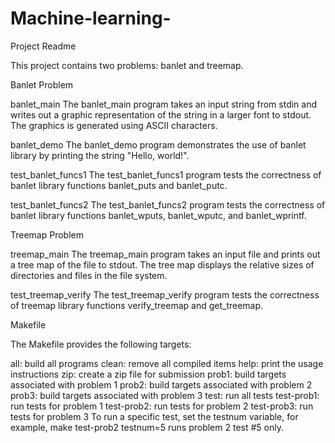 # Machine-learning-
Project Readme

This project contains two problems: banlet and treemap.

Banlet Problem

banlet_main
The banlet_main program takes an input string from stdin and writes out a graphic representation of the string in a larger font to stdout. The graphics is generated using ASCII characters.

banlet_demo
The banlet_demo program demonstrates the use of banlet library by printing the string "Hello, world!".

test_banlet_funcs1
The test_banlet_funcs1 program tests the correctness of banlet library functions banlet_puts and banlet_putc.

test_banlet_funcs2
The test_banlet_funcs2 program tests the correctness of banlet library functions banlet_wputs, banlet_wputc, and banlet_wprintf.

Treemap Problem

treemap_main
The treemap_main program takes an input file and prints out a tree map of the file to stdout. The tree map displays the relative sizes of directories and files in the file system.

test_treemap_verify
The test_treemap_verify program tests the correctness of treemap library functions verify_treemap and get_treemap.

Makefile

The Makefile provides the following targets:

all: build all programs
clean: remove all compiled items
help: print the usage instructions
zip: create a zip file for submission
prob1: build targets associated with problem 1
prob2: build targets associated with problem 2
prob3: build targets associated with problem 3
test: run all tests
test-prob1: run tests for problem 1
test-prob2: run tests for problem 2
test-prob3: run tests for problem 3
To run a specific test, set the testnum variable, for example, make test-prob2 testnum=5 runs problem 2 test #5 only.

